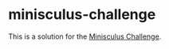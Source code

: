 # minisculus-challenge

This is a solution for the [Minisculus Challenge](http://minisculuschallenge.com).
